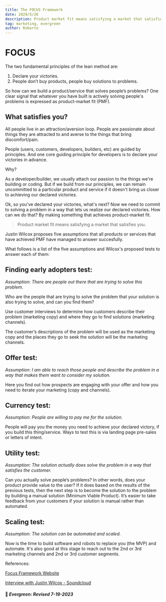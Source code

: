 ```yaml
---
title: The FOCUS Framework
date: 2020/5/26
description: Product market fit means satisfying a market that satisfies you.
tag: marketing, evergreen
author: Roberto
---
```


# FOCUS

The two fundamental principles of the lean method are:

1. Declare your victories.
2. People don’t buy products, people buy solutions to problems.

So how can we build a product/service that solves people’s problems? One clear signal that whatever you have built is actively solving people's problems is expressed as product-market fit (PMF).

## What satisfies you?

All people live in an attraction/aversion loop. People are passionate about things they are attracted to and averse to the things that bring discomfort/pain.

People (users, customers, developers, builders, etc) are guided by principles. And one core guiding principle for developers is to declare your victories in advance. 

Why?

As a developer/builder, we usually attach our passion to the things we're building or coding. But if we build from our principles, we can remain uncommitted to a particular product and service if it doesn't bring us closer to achieving our declared victories.

Ok, so you've declared your victories, what's next? Now we need to commit to solving a problem in a way that lets us realize our declared victories. How can we do that? By making something that achieves product-market fit.

> Product market fit means satisfying a market that satisfies you.

Justin Wilcox proposes five assumptions that all products or services that have achieved PMF have managed to answer succesfully. 

What follows is a list of the five assumptions and Wilcox's proposed tests to answer each of them:

## Finding early adopters test:

_Assumption: There are people out there that are trying to solve this problem._

Who are the people that are trying to solve the problem that your solution is also trying to solve, and can you find them?

Use customer interviews to determine how customers describe their problem (marketing copy) and where they go to find solutions (marketing channels).

The customer’s descriptions of the problem will be used as the marketing copy and the places they go to seek the solution will be the marketing channels.

## Offer test:

_Assumption: I am able to reach those people and describe the problem in a way that makes them want to consider my solution._

Here you find out how prospects are engaging with your offer and how you need to iterate your marketing (copy and channels).

## Currency test:

_Assumption: People are willing to pay me for the solution._

People will pay you the money you need to achieve your declared victory, if you build this thing/service. Ways to test this is via landing page pre-sales or letters of intent.

## Utility test:

_Assumption: The solution actually does solve the problem in a way that satisfies the customer._

Can you actually solve people’s problems? In other words, does your product provide value to the user? If it does based on the results of the previous tests, then the next step is to become the solution to the problem by building a manual solution (Minimum Viable Product). It’s easier to take feedback from your customers if your solution is manual rather than automated.

## Scaling test:

_Assumption: The solution can be automated and scaled._

Now is the time to build software and robots to replace you (the MVP) and automate. It's also good at this stage to reach out to the 2nd or 3rd marketing channels and 2nd or 3rd customer segments.

References:

[Focus Framework Website][focus-framework]

[Interview with Justin Wilcox - Soundcloud][ff-soundcloud]

[focus-framework]: https://thefocusframework.com/
[ff-soundcloud]: https://soundcloud.com/lean-startup/the-5-experiments-you-need-to-find-product-market-fit

#### 🌳 _Evergreen: Revised 7-19-2023_ 
